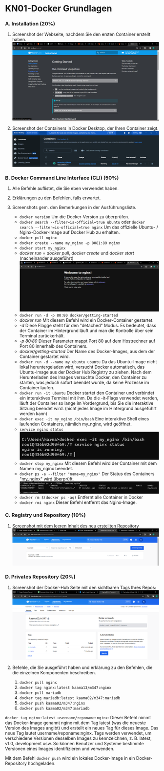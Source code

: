 # KN01-Docker Grundlagen

### A. Installation (20%)
1. Screenshot der Webseite, nachdem Sie den ersten Container erstellt haben.
![](images/1.png) <br>

2. Screenshot der Containers in Docker Desktop, der Ihren Container zeigt.
![](images/2.png) <br>

### B. Docker Command Line Interface (CLI) (50%)
1. Alle Befehle auflistet, die Sie eben verwendet haben. <br>
2. Erklärungen zu den Befehlen, falls erwartet. <br>
3. Screenshots gem. den Bemerkungen in der Ausführungsliste.

    - `docker version`
       Um die Docker-Version zu überprüfen. <br>
    - `docker search --filter=is-official=true ubuntu` oder
`docker search --filter=is-official=true nginx` Um das offizielle Ubuntu- / Nginx-Docker-Image auf Docker Hub zu erhalten.<br>
    - `docker pull nginx` 
    - `docker create --name my_nginx -p 8081:80 nginx`
    - `docker start my_nginx`
    - *docker run* = *docker pull*, *docker create* und *docker start* (nacheinander ausgeführt)
![](images/3.png) <br>
    - `docker run -d -p 80:80 docker/getting-started` <br>
    - *docker run* Mit diesem Befehl wird ein Docker-Container gestartet.
    - *-d* Diese Flagge steht für den "detached" Modus. Es bedeutet, dass der Container im Hintergrund läuft und man die Kontrolle über sein Terminal zurückerhält.
    - *-p 80:80* Dieser Parameter mappt Port 80 auf dem Hostrechner auf Port 80 innerhalb des Containers.
    - *docker/getting-started* Der Name des Docker-Images, aus dem der Container gestartet wird.
    - `docker run -d --name my_ubuntu ubuntu` Da das Ubuntu-Image nicht lokal heruntergeladen wird, versucht Docker automatisch, das Ubuntu-Image aus der Docker Hub Registry zu ziehen.
Nach dem Herunterladen des Images versuchte Docker, den Container zu starten, was jedoch sofort beendet wurde, da keine Prozesse im Container laufen.
    - `docker run -it ubuntu` Docker startet den Container und verbindet ein interaktives Terminal mit ihm.
Da die -it-Flags verwendet werden, läuft der Container so lange im Vordergrund, bis Sie die interaktive Sitzung beendet wird.
(nicht jedes Image im Hintergrund ausgeführt werden kann)
    - `docker exec -it my_nginx /bin/bash` Eine interaktive Shell eines laufenden Containers, nämlich my_nginx, wird geöffnet.
    - `service nginx status` 
    ![](images/4.png) <br>
    - `docker stop my_nginx` Mit diesem Befehl wird der Container mit dem Namen my_nginx beendet.
    - `docker ps -a --filter "name=my_nginx"` Der Status des Containers "my_nginx" wird überprüft.
    ![](images/5.png) <br>
    - `docker rm $(docker ps -aq)` Entfernt alle Container in Docker
    - `docker rmi nginx` Dieser Befehl entfernt das Nginx-Image.


### C. Registry und Repository (10%)
1. Screenshot mit dem leeren Inhalt des neu erstellten Repository
![](images/6.png) <br>

### D. Privates Repository (20%)
1. Screenshot der Docker-Hub Seite mit den sichtbaren Tags Ihres Repos:
![](images/7.png) <br>

2. Befehle, die Sie ausgeführt haben und erklärung zu den Befehlen, die die einzelnen Komponenten beschreiben.
    1. `docker pull nginx`
    2. `docker tag nginx:latest kaama13/m347:nginx` 
    3. `docker pull mariadb`
    4. `docker tag mariadb:latest kaama02/m347:mariadb`
    5. `docker push kaama02/m347:nginx`
    6. `docker push kaama02/m347:mariadb`

`docker tag nginx:latest username/reponame:nginx`: Dieser Befehl nimmt das Docker-Image genannt nginx mit dem Tag latest (was die neueste Version des Images angibt) und erstellt ein neues Tag für dieses Image. Das neue Tag lautet username/reponame:nginx.
Tags werden verwendet, um verschiedene Versionen desselben Images zu kennzeichnen, z. B. latest, v1.0, development usw. So können Benutzer und Systeme bestimmte Versionen eines Images identifizieren und verwenden.

Mit dem Befehl `docker push` wird ein lokales Docker-Image in ein Docker-Repository hochgeladen.
